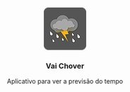 <!-- PROJECT LOGO -->
<br />
<p align="center">
  <img src="https://github.com/ThielNS/vai-chover/blob/master/android/app/src/main/res/drawable/icon.png" alt="Logo">

  <h3 align="center">Vai Chover</h3>
  
  <p align="center">Aplicativo para ver a previsão do tempo</p>
</p>
